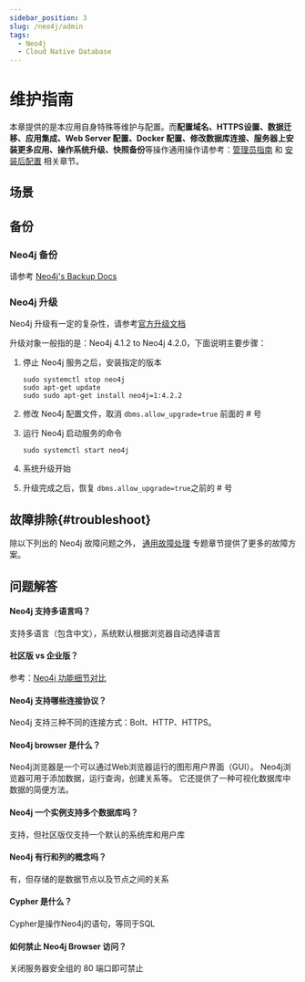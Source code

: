 ```yaml
---
sidebar_position: 3
slug: /neo4j/admin
tags:
  - Neo4j 
  - Cloud Native Database
---
```


# 维护指南

本章提供的是本应用自身特殊等维护与配置。而**配置域名、HTTPS设置、数据迁移、应用集成、Web Server 配置、Docker 配置、修改数据库连接、服务器上安装更多应用、操作系统升级、快照备份**等操作通用操作请参考：[管理员指南](../administrator) 和 [安装后配置](../install/setup) 相关章节。

## 场景

## 备份

### Neo4j 备份

请参考 [Neo4j's Backup Docs](https://neo4j.com/docs/operations-manual/current/backup/)

### Neo4j 升级

Neo4j 升级有一定的复杂性，请参考[官方升级文档](https://neo4j.com/docs/operations-manual/current/upgrade/)

升级对象一般指的是：Neo4j 4.1.2 to Neo4j 4.2.0，下面说明主要步骤：

1. 停止 Neo4j 服务之后，安装指定的版本
    ```
    sudo systemctl stop neo4j
    sudo apt-get update
    sudo sudo apt-get install neo4j=1:4.2.2
    ```
2. 修改 Neo4j 配置文件，取消 `dbms.allow_upgrade=true` 前面的 # 号

3. 运行 Neo4j 启动服务的命令
    ```
    sudo systemctl start neo4j
    ```
4. 系统升级开始

5. 升级完成之后，恢复 `dbms.allow_upgrade=true`之前的 # 号


## 故障排除{#troubleshoot}

除以下列出的 Neo4j 故障问题之外， [通用故障处理](../troubleshoot) 专题章节提供了更多的故障方案。 

## 问题解答

#### Neo4j 支持多语言吗？

支持多语言（包含中文），系统默认根据浏览器自动选择语言 

#### 社区版 vs 企业版？

参考：[Neo4j 功能细节对比](https://neo4j.com/docs/operations-manual/current/introduction/#edition-details)

#### Neo4j 支持哪些连接协议？

Neo4j 支持三种不同的连接方式：Bolt、HTTP、HTTPS。

#### Neo4j browser 是什么？

Neo4j浏览器是一个可以通过Web浏览器运行的图形用户界面（GUI）。 Neo4j浏览器可用于添加数据，运行查询，创建关系等。 它还提供了一种可视化数据库中数据的简便方法。

#### Neo4j 一个实例支持多个数据库吗？

支持，但社区版仅支持一个默认的系统库和用户库

#### Neo4j 有行和列的概念吗？

有，但存储的是数据节点以及节点之间的关系

#### Cypher 是什么？

Cypher是操作Neo4j的语句，等同于SQL

#### 如何禁止 Neo4j Browser 访问？

关闭服务器安全组的 80 端口即可禁止